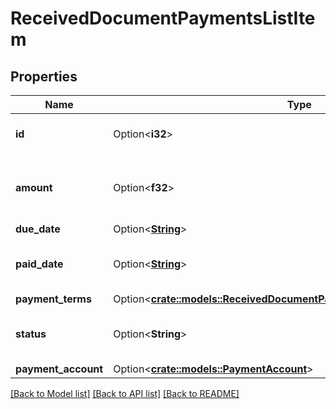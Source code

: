 # ReceivedDocumentPaymentsListItem

## Properties

Name | Type | Description | Notes
------------ | ------------- | ------------- | -------------
**id** | Option<**i32**> | Received document payment id | [optional]
**amount** | Option<**f32**> | Received document payment total amount | [optional]
**due_date** | Option<[**String**](string.md)> | Due date | [optional]
**paid_date** | Option<[**String**](string.md)> | Received document payment paid date | [optional]
**payment_terms** | Option<[**crate::models::ReceivedDocumentPaymentsListItemPaymentTerms**](ReceivedDocumentPaymentsListItem_payment_terms.md)> |  | [optional]
**status** | Option<**String**> | Received document payment status | [optional]
**payment_account** | Option<[**crate::models::PaymentAccount**](PaymentAccount.md)> |  | [optional]

[[Back to Model list]](../README.md#documentation-for-models) [[Back to API list]](../README.md#documentation-for-api-endpoints) [[Back to README]](../README.md)



